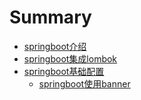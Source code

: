 # Summary

* [springboot介绍](springboot.md)
* [springboot集成lombok](lombok.md)
* [springboot基础配置](banner/xxE.md)
  * [springboot使用banner](./banner/banner.md)

